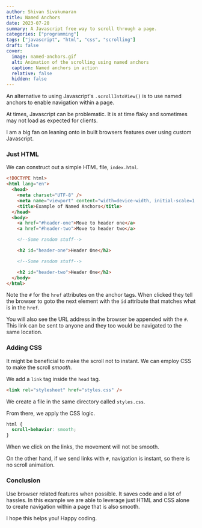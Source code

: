 ```yaml
---
author: Shivan Sivakumaran
title: Named Anchors
date: 2023-07-20
summary: A Javascript free way to scroll through a page.
categories: ["programming"]
tags: ["javascript", "html", "css", "scrolling"]
draft: false
cover:
  image: named-anchors.gif
  alt: Animation of the scrolling using named anchors
  caption: Named anchors in action
  relative: false
  hidden: false
---
```


An alternative to using Javascript's `.scrollIntoView()` is to use named anchors to enable navigation within a page.

At times, Javascript can be problematic. It is at time flaky and sometimes may not load as expected for clients.

I am a big fan on leaning onto in built browsers features over using custom Javascript.

### Just HTML

We can construct out a simple HTML file, `index.html`.

```html
<!DOCTYPE html>
<html lang="en">
  <head>
    <meta charset="UTF-8" />
    <meta name="viewport" content="width=device-width, initial-scale=1.0" />
    <title>Example of Named Anchors</title>
  </head>
  <body>
    <a href="#header-one">Move to header one</a>
    <a href="#header-two">Move to header two</a>

    <!--Some random stuff-->

    <h2 id="header-one">Header One</h2>

    <!--Some random stuff-->

    <h2 id="header-two">Header One</h2>
  </body>
</html>
```

Note the `#` for the `href` attributes on the anchor tags. When clicked they tell the browser to goto the next element with the `id` attribute that matches what is in the `href`.

You will also see the URL address in the browser be appended with the `#`. This link can be sent to anyone and they too would be navigated to the same location.

### Adding CSS

It might be beneficial to make the scroll not to instant. We can employ CSS to make the scroll _smooth_.

We add a `link` tag inside the `head` tag.

```html
<link rel="stylesheet" href="styles.css" />
```

We create a file in the same directory called `styles.css`.

From there, we apply the CSS logic.

```css
html {
  scroll-behavior: smooth;
}
```

When we click on the links, the movement will not be smooth.

On the other hand, if we send links with `#`, navigation is instant, so there is no scroll animation.

### Conclusion

Use browser related features when possible. It saves code and a lot of hassles. In this example we are able to leverage just HTML and CSS alone to create navigation within a page that is also smooth.

I hope this helps you! Happy coding.
